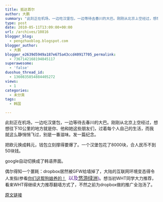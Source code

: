 ```yaml
---
title: 抵达首尔
author: 大鹏
summary: "此刻正在机场，一边吃汉堡包，一边等待去春川的大巴。刚刚从北京上空经过，想想往下10公里的地方就是你、他和她这些朋友们，过着每个人自己的生活，而我就这么静悄悄飞过，别是一番滋味。发一篇纪念。"
type: post
date: 2010-05-11T13:09:00+00:00
url: /archives/10816
blogger_blog:
  - pengzhaoblog.blogspot.com
blogger_author:
  - 大鹏
blogger_e2639d5949a187e675a43ccd40917705_permalink:
  - 7367142168194845117
superawesome:
  - 'false'
duoshuo_thread_id:
  - 1360835854884405272
views:
  - 1
categories:
  - 未分类
tags:
  - 韩国

---
```

此刻正在机场，一边吃汉堡包，一边等待去春川的大巴。刚刚从北京上空经过，想想往下10公里的地方就是你、他和她这些朋友们，过着每个人自己的生活，而我就这么静悄悄飞过，别是一番滋味。发一篇纪念。

把欧元换成韩元，钱包立刻撑得要爆了。一个汉堡包花了8000块，合人民币不到50块钱。

google自动切换成了韩语界面。

偶尔得知一个噩耗：dropbox居然被GFW给墙掉了，大陆的互联网环境变态得令人发指(参看[你们这帮狗娘养的！][1]<span style="border-collapse:separate;color:rgb(0,0,0);font-family:'Times New Roman';font-style:normal;font-variant:normal;font-weight:normal;letter-spacing:normal;line-height:normal;text-indent:0;text-transform:none;white-space:normal;word-spacing:0;font-size:medium;"><span style="color:rgb(85,26,139);">  以及<a href="http://www.freewarecn.com/dropbox-blocked-in-china/">悠游绿洲</a>)</span></span>。想当初WHT同学大力推荐，看来WHT得继续大力推荐翻墙方式了，不然之前为dropbox做的推广全泡汤了。

 [1]: http://uicom.net/blog/?p=868

[原文链接](http://dapengde.com/archives/10816)

